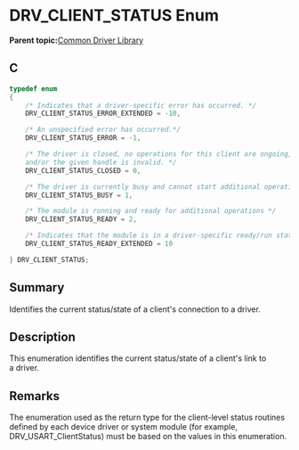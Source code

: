 # DRV\_CLIENT\_STATUS Enum

**Parent topic:**[Common Driver Library](GUID-DFB9A1FE-5BBB-4A10-A4B0-430BA7B9AF94.md)

## C

```c
typedef enum
{
    /* Indicates that a driver-specific error has occurred. */
    DRV_CLIENT_STATUS_ERROR_EXTENDED = -10,

    /* An unspecified error has occurred.*/
    DRV_CLIENT_STATUS_ERROR = -1,

    /* The driver is closed, no operations for this client are ongoing,
    and/or the given handle is invalid. */
    DRV_CLIENT_STATUS_CLOSED = 0,

    /* The driver is currently busy and cannot start additional operations. */
    DRV_CLIENT_STATUS_BUSY = 1,

    /* The module is running and ready for additional operations */
    DRV_CLIENT_STATUS_READY = 2,

    /* Indicates that the module is in a driver-specific ready/run state. */
    DRV_CLIENT_STATUS_READY_EXTENDED = 10

} DRV_CLIENT_STATUS;

```

## Summary

Identifies the current status/state of a client's connection to a driver.

## Description

This enumeration identifies the current status/state of a client's link to<br />a driver.

## Remarks

The enumeration used as the return type for the client-level status routines defined by each device driver or system module \(for example, DRV\_USART\_ClientStatus\) must be based on the values in this enumeration.

